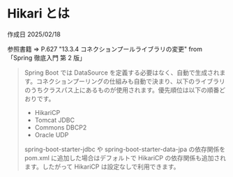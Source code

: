 # Hikari とは

作成日 2025/02/18

参照書籍 => P.627 "13.3.4 コネクションプールライブラリの変更" from 「Spring 徹底入門 第 2 版」

> Spring Boot では DataSource を定義する必要はなく、自動で生成されます。コネクションプーリングの仕組みも自動で決まり、以下のライブラリのうちクラスパス上にあるものが使用されます。優先順位は以下の順番どおりです。
>
> - HikariCP
> - Tomcat JDBC
> - Commons DBCP2
> - Oracle UDP
>
> spring-boot-starter-jdbc や spring-boot-starter-data-jpa の依存関係を pom.xml に追加した場合はデフォルトで HikariCP の依存関係も追加されます。したがって HikariCP は設定なしで利用できます。
